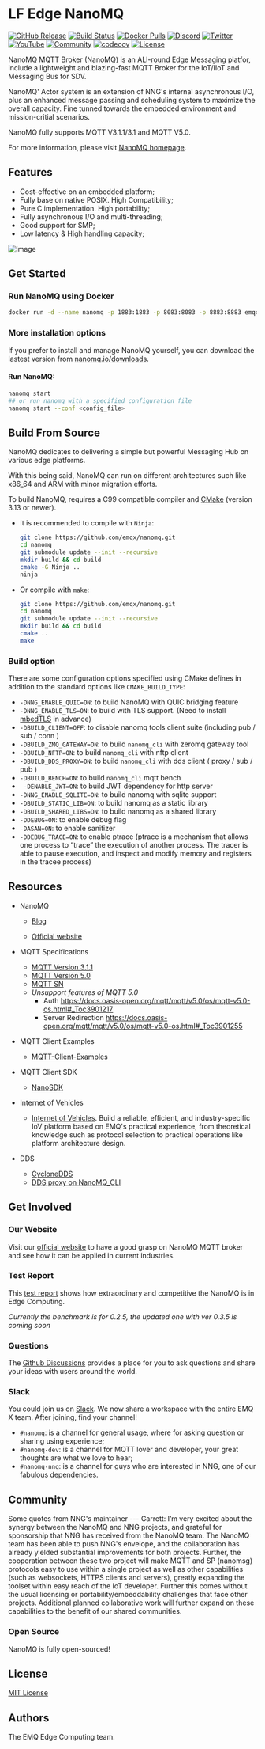 # LF Edge NanoMQ

[![GitHub Release](https://img.shields.io/github/release/emqx/nanomq?color=brightgreen&label=Release)](https://github.com/emqx/nanomq/releases)
[![Build Status](https://img.shields.io/github/actions/workflow/status/emqx/nanomq/build_packages.yaml?branch=master&label=Build)](https://github.com/emqx/nanomq/actions)
[![Docker Pulls](https://img.shields.io/docker/pulls/emqx/nanomq?label=Docker%20Pulls)](https://hub.docker.com/r/emqx/nanomq)
[![Discord](https://img.shields.io/discord/931086341838622751?label=Discord&logo=discord)](https://discord.gg/xYGf3fQnES)
[![Twitter](https://img.shields.io/badge/Follow-EMQ-1DA1F2?logo=twitter)](https://twitter.com/EMQTech)
[![YouTube](https://img.shields.io/badge/Subscribe-EMQ-FF0000?logo=youtube)](https://www.youtube.com/channel/UC5FjR77ErAxvZENEWzQaO5Q)
[![Community](https://img.shields.io/badge/Community-NanoMQ-yellow?logo=github)](https://github.com/emqx/nanomq/discussions)
[![codecov](https://codecov.io/gh/emqx/nanomq/branch/master/graph/badge.svg?token=24E9Q3C0M0)](https://codecov.io/gh/emqx/nanomq)
[![License](https://img.shields.io/github/license/emqx/nanomq.svg?logoColor=silver&logo=open-source-initiative&label=&color=blue)](https://github.com/emqx/nanomq/blob/master/LICENSE.txt)

NanoMQ MQTT Broker (NanoMQ) is an ALl-round Edge Messaging platfor, include a lightweight and blazing-fast MQTT Broker for the IoT/IIoT and Messaging Bus for SDV.

NanoMQ' Actor system is an extension of NNG's internal asynchronous I/O, plus an enhanced message passing and scheduling system to maximize the overall capacity. Fine tunned towards the embedded environment and mission-critial scenarios.

NanoMQ fully supports MQTT V3.1.1/3.1 and MQTT V5.0.

For more information, please visit [NanoMQ homepage](https://nanomq.io/).

## Features

- Cost-effective on an embedded platform;
- Fully base on native POSIX. High Compatibility;
- Pure C implementation. High portability;
- Fully asynchronous I/O and multi-threading;
- Good support for SMP;
- Low latency & High handling capacity;

![image](https://user-images.githubusercontent.com/64823539/182988350-f6e2520f-6e6f-46db-b469-685bec977270.png)

## Get Started

### Run NanoMQ using Docker

```bash
docker run -d --name nanomq -p 1883:1883 -p 8083:8083 -p 8883:8883 emqx/nanomq:latest
```

### More installation options

If you prefer to install and manage NanoMQ yourself, you can download the lastest version from [nanomq.io/downloads](https://nanomq.io/downloads).

#### Run NanoMQ:

```bash
nanomq start
## or run nanomq with a specified configuration file
nanomq start --conf <config_file>
```


## Build From Source

NanoMQ dedicates to delivering a simple but powerful Messaging Hub on various edge platforms.

With this being said, NanoMQ can run on different architectures such like x86_64 and ARM with minor migration efforts.

To build NanoMQ, requires a C99 compatible compiler and [CMake](http://www.cmake.org/) (version 3.13 or newer). 

- It is recommended to compile with `Ninja`:

  ```bash
  git clone https://github.com/emqx/nanomq.git
  cd nanomq
  git submodule update --init --recursive
  mkdir build && cd build
  cmake -G Ninja ..
  ninja
  ```

- Or compile with `make`:

  ``` bash
  git clone https://github.com/emqx/nanomq.git 
  cd nanomq
  git submodule update --init --recursive
  mkdir build && cd build
  cmake .. 
  make
  ```

### Build option

There are some configuration options specified using CMake defines in addition to the standard options like `CMAKE_BUILD_TYPE`:

- `-DNNG_ENABLE_QUIC=ON`: to build NanoMQ with QUIC bridging feature
- `-DNNG_ENABLE_TLS=ON`: to build with TLS support. (Need to install  [mbedTLS](https://tls.mbed.org) in advance)
- `-DBUILD_CLIENT=OFF`: to disable nanomq tools client suite  (including pub / sub / conn )
- `-DBUILD_ZMQ_GATEWAY=ON`: to build `nanomq_cli` with zeromq gateway tool
- `-DBUILD_NFTP=ON`: to build `nanomq_cli` with nftp client
- `-DBUILD_DDS_PROXY=ON`: to build `nanomq_cli` with dds client ( proxy / sub / pub )
- `-DBUILD_BENCH=ON`: to build  `nanomq_cli` mqtt bench
- ` -DENABLE_JWT=ON`: to build  JWT dependency for http server
- `-DNNG_ENABLE_SQLITE=ON`: to build nanomq with sqlite support
- `-DBUILD_STATIC_LIB=ON`: to build nanomq as a static library
- `-DBUILD_SHARED_LIBS=ON`: to build nanomq as a shared library
- `-DDEBUG=ON`: to enable debug flag
- `-DASAN=ON`: to enable sanitizer
- `-DDEBUG_TRACE=ON`: to enable ptrace (ptrace is a mechanism that allows one process to “trace” the execution of another process. The tracer is able to
  pause execution, and inspect and modify memory and registers in the tracee process)



## Resources

- NanoMQ 
  - [Blog](https://www.emqx.com/en/blog/category/nanomq)
  
  - [Official website](https://nanomq.io/)

- MQTT Specifications 
  - [MQTT Version 3.1.1](https://docs.oasis-open.org/mqtt/mqtt/v3.1.1/os/mqtt-v3.1.1-os.html)
  - [MQTT Version 5.0](https://docs.oasis-open.org/mqtt/mqtt/v5.0/cs02/mqtt-v5.0-cs02.html)
  - [MQTT SN](http://mqtt.org/new/wp-content/uploads/2009/06/MQTT-SN_spec_v1.2.pdf)
  - *Unsupport features of MQTT 5.0*
    - Auth https://docs.oasis-open.org/mqtt/mqtt/v5.0/os/mqtt-v5.0-os.html#_Toc3901217
    - Server Redirection https://docs.oasis-open.org/mqtt/mqtt/v5.0/os/mqtt-v5.0-os.html#_Toc3901255

- MQTT Client Examples
  - [MQTT-Client-Examples](https://github.com/emqx/MQTT-Client-Examples)

- MQTT Client SDK
  - [NanoSDK](https://github.com/nanomq/NanoSDK)

- Internet of Vehicles
  - [Internet of Vehicles](https://www.emqx.com/en/blog/category/internet-of-vehicles). Build a reliable, efficient, and industry-specific IoV platform based on EMQ's practical experience, from theoretical knowledge such as protocol selection to practical operations like platform architecture design.

- DDS 
  - [CycloneDDS](https://cyclonedds.io/)
  - [DDS proxy on NanoMQ_CLI](./nanomq_cli/dds2mqtt/README.md)



## Get Involved

### Our Website

Visit our [official website](https://nanomq.io/) to have a good grasp on NanoMQ MQTT broker and see how it can be applied in current industries.

### Test Report

This [test report](https://nanomq.io/docs/latest/test-report.html#about-nanomq) shows how extraordinary and competitive the NanoMQ is in Edge Computing.

*Currently the benchmark is for 0.2.5, the updated one with ver 0.3.5 is coming soon*

### Questions

The [Github Discussions](https://github.com/emqx/nanomq/discussions) provides a place for you to ask questions and share your ideas with users around the world.

### Slack

You could join us on [Slack](https://slack-invite.emqx.io/). We now share a workspace with the entire EMQ X team. After joining, find your channel! 

- `#nanomq`: is a channel for general usage, where for asking question or sharing using experience; 
- `#nanomq-dev`: is a channel for MQTT lover and developer, your great thoughts are what we love to hear;
- `#nanomq-nng`: is a channel for guys who are interested in NNG, one of our fabulous dependencies.



## Community

Some quotes from NNG's maintainer --- Garrett:
I’m very excited about the synergy between the NanoMQ and NNG projects, and grateful for sponsorship that NNG has received from the NanoMQ team. The NanoMQ team has been able to push NNG's envelope, and the collaboration has already yielded substantial improvements for both projects. Further, the cooperation between these two project will make MQTT and SP (nanomsg) protocols easy to use within a single project as well as other capabilities (such as websockets, HTTPS clients and servers), greatly expanding the toolset within easy reach of the IoT developer. Further this comes without the usual licensing or portability/embeddability challenges that face other projects. Additional planned collaborative work will further expand on these capabilities to the benefit of our shared communities.

### Open Source 

NanoMQ is fully open-sourced!



## License

[MIT License](./LICENSE.txt)



## Authors


The EMQ Edge Computing team.

